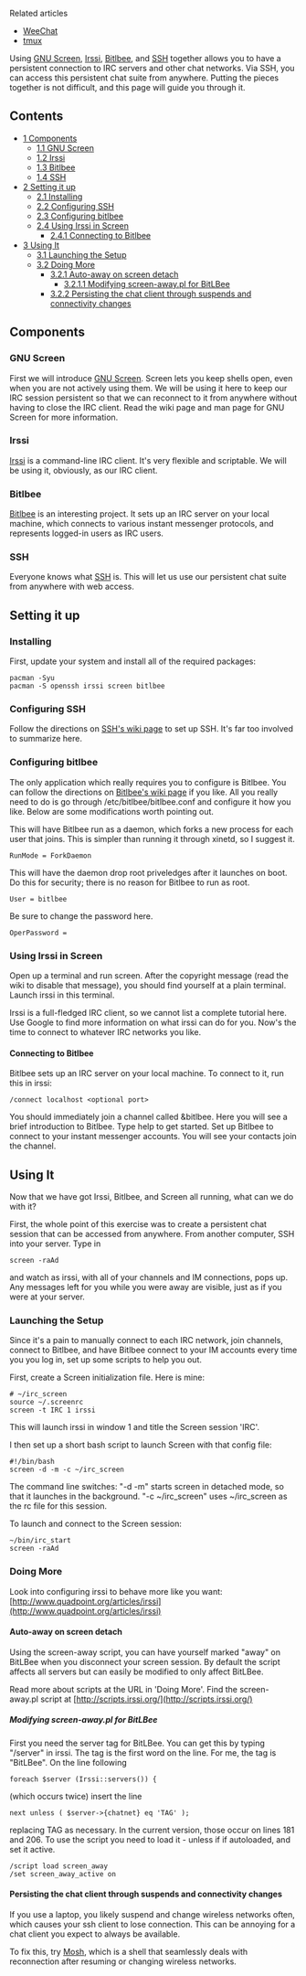 Related articles

*   [WeeChat](/index.php/WeeChat "WeeChat")
*   [tmux](/index.php/Tmux "Tmux")

Using [GNU Screen](/index.php/GNU_Screen "GNU Screen"), [Irssi](/index.php/Irssi "Irssi"), [Bitlbee](/index.php/Bitlbee "Bitlbee"), and [SSH](/index.php/SSH "SSH") together allows you to have a persistent connection to IRC servers and other chat networks. Via SSH, you can access this persistent chat suite from anywhere. Putting the pieces together is not difficult, and this page will guide you through it.

## Contents

*   [1 Components](#Components)
    *   [1.1 GNU Screen](#GNU_Screen)
    *   [1.2 Irssi](#Irssi)
    *   [1.3 Bitlbee](#Bitlbee)
    *   [1.4 SSH](#SSH)
*   [2 Setting it up](#Setting_it_up)
    *   [2.1 Installing](#Installing)
    *   [2.2 Configuring SSH](#Configuring_SSH)
    *   [2.3 Configuring bitlbee](#Configuring_bitlbee)
    *   [2.4 Using Irssi in Screen](#Using_Irssi_in_Screen)
        *   [2.4.1 Connecting to Bitlbee](#Connecting_to_Bitlbee)
*   [3 Using It](#Using_It)
    *   [3.1 Launching the Setup](#Launching_the_Setup)
    *   [3.2 Doing More](#Doing_More)
        *   [3.2.1 Auto-away on screen detach](#Auto-away_on_screen_detach)
            *   [3.2.1.1 Modifying screen-away.pl for BitLBee](#Modifying_screen-away.pl_for_BitLBee)
        *   [3.2.2 Persisting the chat client through suspends and connectivity changes](#Persisting_the_chat_client_through_suspends_and_connectivity_changes)

## Components

### GNU Screen

First we will introduce [GNU Screen](/index.php/GNU_Screen "GNU Screen"). Screen lets you keep shells open, even when you are not actively using them. We will be using it here to keep our IRC session persistent so that we can reconnect to it from anywhere without having to close the IRC client. Read the wiki page and man page for GNU Screen for more information.

### Irssi

[Irssi](/index.php/Irssi "Irssi") is a command-line IRC client. It's very flexible and scriptable. We will be using it, obviously, as our IRC client.

### Bitlbee

[Bitlbee](/index.php/Bitlbee "Bitlbee") is an interesting project. It sets up an IRC server on your local machine, which connects to various instant messenger protocols, and represents logged-in users as IRC users.

### SSH

Everyone knows what [SSH](/index.php/SSH "SSH") is. This will let us use our persistent chat suite from anywhere with web access.

## Setting it up

### Installing

First, update your system and install all of the required packages:

```
pacman -Syu
pacman -S openssh irssi screen bitlbee

```

### Configuring SSH

Follow the directions on [SSH's wiki page](/index.php/SSH "SSH") to set up SSH. It's far too involved to summarize here.

### Configuring bitlbee

The only application which really requires you to configure is Bitlbee. You can follow the directions on [Bitlbee's wiki page](/index.php/Bitlbee "Bitlbee") if you like. All you really need to do is go through /etc/bitlbee/bitlbee.conf and configure it how you like. Below are some modifications worth pointing out.

This will have Bitlbee run as a daemon, which forks a new process for each user that joins. This is simpler than running it through xinetd, so I suggest it.

```
RunMode = ForkDaemon

```

This will have the daemon drop root priveledges after it launches on boot. Do this for security; there is no reason for Bitlbee to run as root.

```
User = bitlbee

```

Be sure to change the password here.

```
OperPassword = 

```

### Using Irssi in Screen

Open up a terminal and run screen. After the copyright message (read the wiki to disable that message), you should find yourself at a plain terminal. Launch irssi in this terminal.

Irssi is a full-fledged IRC client, so we cannot list a complete tutorial here. Use Google to find more information on what irssi can do for you. Now's the time to connect to whatever IRC networks you like.

#### Connecting to Bitlbee

Bitlbee sets up an IRC server on your local machine. To connect to it, run this in irssi:

```
/connect localhost <optional port>

```

You should immediately join a channel called &bitlbee. Here you will see a brief introduction to Bitlbee. Type help to get started. Set up Bitlbee to connect to your instant messenger accounts. You will see your contacts join the channel.

## Using It

Now that we have got Irssi, Bitlbee, and Screen all running, what can we do with it?

First, the whole point of this exercise was to create a persistent chat session that can be accessed from anywhere. From another computer, SSH into your server. Type in

```
screen -raAd 

```

and watch as irssi, with all of your channels and IM connections, pops up. Any messages left for you while you were away are visible, just as if you were at your server.

### Launching the Setup

Since it's a pain to manually connect to each IRC network, join channels, connect to Bitlbee, and have Bitlbee connect to your IM accounts every time you you log in, set up some scripts to help you out.

First, create a Screen initialization file. Here is mine:

```
# ~/irc_screen
source ~/.screenrc
screen -t IRC 1 irssi

```

This will launch irssi in window 1 and title the Screen session 'IRC'.

I then set up a short bash script to launch Screen with that config file:

```
#!/bin/bash
screen -d -m -c ~/irc_screen

```

The command line switches: "-d -m" starts screen in detached mode, so that it launches in the background. "-c ~/irc_screen" uses ~/irc_screen as the rc file for this session.

To launch and connect to the Screen session:

```
~/bin/irc_start
screen -raAd

```

### Doing More

Look into configuring irssi to behave more like you want: [http://www.quadpoint.org/articles/irssi](http://www.quadpoint.org/articles/irssi)

#### Auto-away on screen detach

Using the screen-away script, you can have yourself marked "away" on BitLBee when you disconnect your screen session. By default the script affects all servers but can easily be modified to only affect BitLBee.

Read more about scripts at the URL in 'Doing More'. Find the screen-away.pl script at [http://scripts.irssi.org/](http://scripts.irssi.org/)

##### Modifying screen-away.pl for BitLBee

First you need the server tag for BitLBee. You can get this by typing "/server" in irssi. The tag is the first word on the line. For me, the tag is "BitLBee". On the line following

```
foreach $server (Irssi::servers()) {

```

(which occurs twice) insert the line

```
next unless ( $server->{chatnet} eq 'TAG' );

```

replacing TAG as necessary. In the current version, those occur on lines 181 and 206. To use the script you need to load it - unless if if autoloaded, and set it active.

```
/script load screen_away
/set screen_away_active on

```

#### Persisting the chat client through suspends and connectivity changes

If you use a laptop, you likely suspend and change wireless networks often, which causes your ssh client to lose connection. This can be annoying for a chat client you expect to always be available.

To fix this, try [Mosh](/index.php/Mosh "Mosh"), which is a shell that seamlessly deals with reconnection after resuming or changing wireless networks.